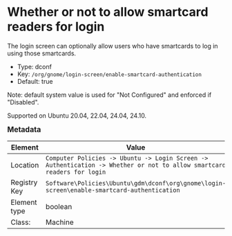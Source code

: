 # Whether or not to allow smartcard readers for login

The login screen can optionally allow users who have smartcards to log in using those smartcards.

- Type: dconf
- Key: `/org/gnome/login-screen/enable-smartcard-authentication`
- Default: true

Note: default system value is used for "Not Configured" and enforced if "Disabled".

Supported on Ubuntu 20.04, 22.04, 24.04, 24.10.



<span style="font-size: larger;">**Metadata**</span>

| Element      | Value            |
| ---          | ---              |
| Location     | `Computer Policies -> Ubuntu -> Login Screen -> Authentication -> Whether or not to allow smartcard readers for login`    |
| Registry Key | `Software\Policies\Ubuntu\gdm\dconf\org\gnome\login-screen\enable-smartcard-authentication`         |
| Element type | boolean |
| Class:       | Machine       |
